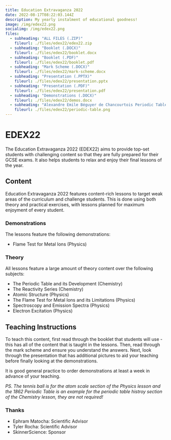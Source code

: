 ```yaml
---
title: Education Extravaganza 2022
date: 2022-08-17T08:22:03.144Z
description: My yearly instalment of educational goodness!
image: /img/edex22.png
socialimg: /img/edex22.png
files:
  - subheading: "ALL FILES (.ZIP)"
    fileurl: ./files/edex22/edex22.zip
  - subheading: "Booklet (.DOCX)"
    fileurl: ./files/edex22/booklet.docx
  - subheading: "Booklet (.PDF)"
    fileurl: ./files/edex22/booklet.pdf
  - subheading: "Mark Scheme (.DOCX)"
    fileurl: ./files/edex22/mark-scheme.docx
  - subheading: "Presentation (.PPTX)"
    fileurl: ./files/edex22/presentation.pptx
  - subheading: "Presentation (.PDF)"
    fileurl: ./files/edex22/presentation.pdf
  - subheading: "Demonstrations (.DOCX)"
    fileurl: ./files/edex22/demos.docx
  - subheading: "Alexandre Emile Béguyer de Chancourtois Periodic Table 1862 (.PNG)"
    fileurl: ./files/edex22/periodic-table.png
---
```


# EDEX22

The Education Extravaganza 2022 (EDEX22) aims to provide top-set students with challenging content so that they are fully prepared for their GCSE exams. It also helps students to relax and enjoy their final lessons of the year.

## Content

Education Extravaganza 2022 features content-rich lessons to target weak areas of the curriculum and challenge students. This is done using both theory and practical exercises, with lessons planned for maximum enjoyment of every student.

### Demonstrations

The lessons feature the following demonstrations:

- Flame Test for Metal Ions (Physics)

### Theory

All lessons feature a large amount of theory content over the following subjects:

- The Periodic Table and its Development (Chemistry)
- The Reactivity Series (Chemistry)
- Atomic Structure (Physics)
- The Flame Test for Metal Ions and its Limitations (Physics)
- Spectroscopy and Emission Spectra (Physics)
- Electron Excitation (Physics)

## Teaching Instructions

To teach this content, first read through the booklet that students will use - this has all of the content that is taught in the lessons. Then, read through the mark scheme and ensure you understand the answers. Next, look through the presentation that has additional pictures to aid your teaching before finally looking at the demonstrations.

It is good general practice to order demonstrations at least a week in advance of your teaching.

_PS. The tennis ball is for the atom scale section of the Physics lesson and the 1862 Periodic Table is an example for the periodic table histroy section of the Chemistry lesson, they are not required!_

### Thanks

- Ephram Matocha: Scientific Advisor
- Tyler Rocha: Scientific Advisor
- SkinnerScience: Sponsor
